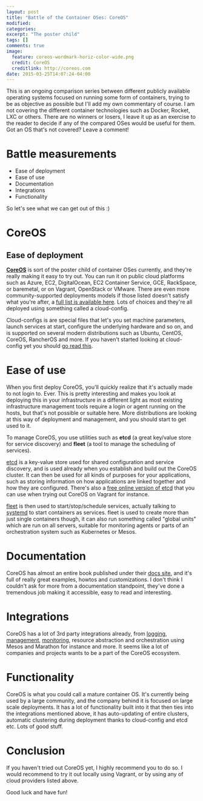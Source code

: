 ```yaml
---
layout: post
title: "Battle of the Container OSes: CoreOS"
modified:
categories:
excerpt: "The poster child"
tags: []
comments: true
image:
  feature: coreos-wordmark-horiz-color-wide.png
  credit: CoreOS
  creditlink: http://coreos.com
date: 2015-03-25T14:07:24-04:00
---
```


This is an ongoing comparison series between different publicly available operating systems focused on running some form of containers, trying to be as objective as possible but I'll add my own commentary of course. I am not covering the different container technologies such as Docker, Rocket, LXC or others. There are no winners or losers, I leave it up as an exercise to the reader to decide if any of the compared OSes would be useful for them. Got an OS that's not covered? Leave a comment!

# Battle measurements
 - Ease of deployment
 - Ease of use
 - Documentation
 - Integrations
 - Functionality

So let's see what we can get out of this :)

# CoreOS

## Ease of deployment

**[CoreOS](http://coreos.com)** is sort of the poster child of container OSes currently, and they're really making it easy to try out. You can run it on public cloud platforms such as Azure, EC2, DigitalOcean, EC2 Container Service, GCE, RackSpace, or baremetal, or on Vagrant, OpenStack or VMware. There are even more community-supported deployments models if those listed doesn't satisfy what you're after, a [full list is available here](https://coreos.com/docs/#running-coreos). Lots of choices and they're all deployed using something called a cloud-config.

Cloud-configs is are special files that let's you set machine parameters, launch services at start, configure the underlying hardware and so on, and is supported on several modern distributions such as Ubuntu, CentOS, CoreOS, RancherOS and more. If you haven't started looking at cloud-config yet you should [go read this](https://www.digitalocean.com/community/tutorials/an-introduction-to-cloud-config-scripting).

# Ease of use

When you first deploy CoreOS, you'll quickly realize that it's actually made to not login to. Ever. This is pretty interesting and makes you look at deploying this in your infrastructure in a different light as most existing infrastructure management tools require a login or agent running on the hosts, but that's not possible or suitable here. More distributions are looking at this way of deployment and management, and you should start to get used to it.

To manage CoreOS, you use utilities such as **etcd** (a great key/value store for service discovery) and **fleet** (a tool to manage the scheduling of services).

[etcd](https://coreos.com/docs/distributed-configuration/getting-started-with-etcd/) is a key-value store used for shared configuration and service discovery, and is used already when you establish and build out the CoreOS cluster. It can then be used for all kinds of purposes for your applications, such as storing information on how applications are linked together and how they are configured. There's also a [free online version of etcd](https://coreos.com/docs/cluster-management/setup/cluster-discovery/) that you can use when trying out CoreOS on Vagrant for instance.

[fleet](https://coreos.com/docs/launching-containers/launching/launching-containers-fleet/) is then used to start/stop/schedule services, actually talking to [systemd](https://coreos.com/docs/launching-containers/launching/getting-started-with-systemd) to start containers as services. fleet is used to create more than just single containers though, it can also run something called "global units" which are run on all servers, suitable for monitoring agents or parts of an orchestration system such as Kubernetes or Mesos.

# Documentation

CoreOS has almost an entire book published under their [docs site](https://coreos.com/docs/), and it's full of really great examples, howtos and customizations. I don't think I couldn't ask for more from a documentation standpoint, they've done a tremendous job making it accessible, easy to read and interesting.

# Integrations

CoreOS has a lot of 3rd party integrations already, from [logging](https://logentries.com/logentries-and-coreos-announce-real-time-log-management-and-analytics-integration-for-highly-distributed-environments/), [management](https://coreos.com/blog/coreos-just-got-easier-to-try-with-panamax/), [monitoring](https://www.datadoghq.com/2014/08/monitor-coreos-scale-datadog/), resource abstraction and orchestration using Mesos and Marathon for instance and more. It seems like a lot of companies and projects wants to be a part of the CoreOS ecosystem.

# Functionality

CoreOS is what you could call a mature container OS. It's currently being used by a large community, and the company behind it is focused on large scale deployments. It has a lot of functionality built into it that then ties into the integrations mentioned above, it has auto-updating of entire clusters, automatic clustering during deployment thanks to cloud-config and etcd etc. Lots of good stuff.

# Conclusion

If you haven't tried out CoreOS yet, I highly recommend you to do so. I would recommend to try it out locally using Vagrant, or by using any of cloud providers listed above.

Good luck and have fun!
